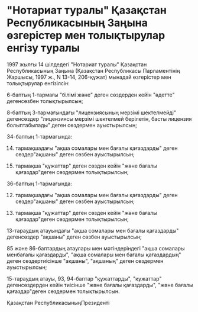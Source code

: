# "Нотариат туралы" Қазақстан Республикасының Заңына өзгерістер мен толықтырулар енгізу туралы

1997 жылғы 14 шілдедегі "Нотариат туралы" Қазақстан Республикасының Заңына (Қазақстан Республикасы Парламентінің Жаршысы, 1997 ж., N 13-14, 206-құжат) мынадай өзгерістер мен толықтырулар енгізілсін:

6-баптың 1-тармағы "білімі және" деген сөздерден кейін "әдетте" дегенсөзбен толықтырылсын;

8-баптың 3-тармағындағы "лицензиясының мерзімі шектелмейді" дегенсөздер "лицензиясы мерзімі шектелмей берілетін, басты лицензия болыптабылады" деген сөздермен ауыстырылсын;

34-баптың 1-тармағында:

14) тармақшадағы "ақша сомалары мен бағалы қағаздарды" деген сөздер"ақшаны" деген сөзбен ауыстырылсын;

17) тармақша "құжаттар" деген сөзден кейін "және бағалы қағаздар"деген сөздермен толықтырылсын;

36-баптың 1-тармағында:

12) тармақшадағы "ақша сомалары мен бағалы қағаздарды" деген сөздер"ақшаны" деген сөзбен ауыстырылсын;

14) тармақша "құжаттар" деген сөзден кейін "және бағалы қағаздар"деген сөздермен толықтырылсын;

13-тараудың атауындағы "ақша сомалары мен бағалы қағаздарды" дегенсөздер "ақшаны" деген сөзбен ауыстырылсын;

85 және 86-баптардың атаулары мен мәтіндеріндегі "ақша сомалары менбағалы қағаздарды", "ақша сомалары мен бағалы қағаздардың" деген сөздертиісінше "ақшаны", "ақшаның" деген сөздермен ауыстырылсын;

15-тараудың атауы, 93, 94-баптар "құжаттарды", "құжаттар" дегенсөздерден кейін тиісінше "және бағалы қағаздарды", "және бағалы қағаздар"деген сөздермен толықтырылсын.

Қазақстан РеспубликасыныңПрезиденті

